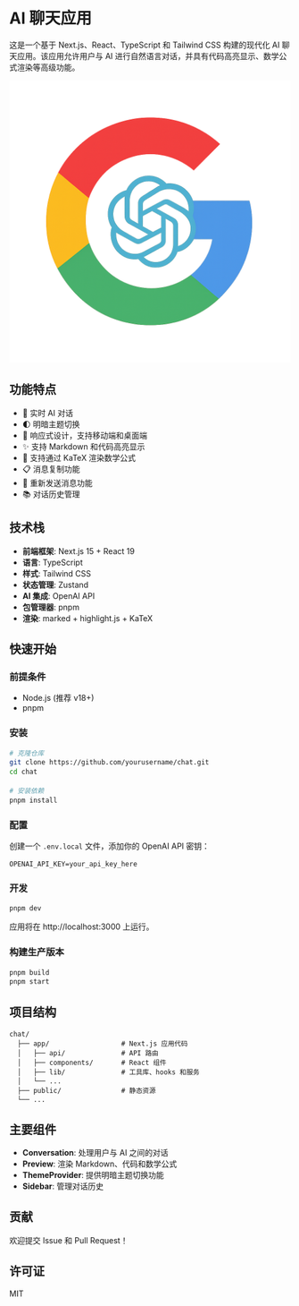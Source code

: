 # AI 聊天应用

这是一个基于 Next.js、React、TypeScript 和 Tailwind CSS 构建的现代化 AI 聊天应用。该应用允许用户与 AI 进行自然语言对话，并具有代码高亮显示、数学公式渲染等高级功能。

![应用截图](public/chat.png)

## 功能特点

- 💬 实时 AI 对话
- 🌓 明暗主题切换
- 📱 响应式设计，支持移动端和桌面端
- ✨ 支持 Markdown 和代码高亮显示
- 🧮 支持通过 KaTeX 渲染数学公式
- 📋 消息复制功能
- 🔄 重新发送消息功能
- 📚 对话历史管理

## 技术栈

- **前端框架**: Next.js 15 + React 19
- **语言**: TypeScript
- **样式**: Tailwind CSS
- **状态管理**: Zustand
- **AI 集成**: OpenAI API
- **包管理器**: pnpm
- **渲染**: marked + highlight.js + KaTeX

## 快速开始

### 前提条件

- Node.js (推荐 v18+)
- pnpm

### 安装

```bash
# 克隆仓库
git clone https://github.com/yourusername/chat.git
cd chat

# 安装依赖
pnpm install
```

### 配置

创建一个 `.env.local` 文件，添加你的 OpenAI API 密钥：

```
OPENAI_API_KEY=your_api_key_here
```

### 开发

```bash
pnpm dev
```

应用将在 http://localhost:3000 上运行。

### 构建生产版本

```bash
pnpm build
pnpm start
```

## 项目结构

```
chat/
  ├── app/                  # Next.js 应用代码
  │   ├── api/              # API 路由
  │   ├── components/       # React 组件
  │   ├── lib/              # 工具库、hooks 和服务
  │   └── ...
  ├── public/               # 静态资源
  └── ...
```

## 主要组件

- **Conversation**: 处理用户与 AI 之间的对话
- **Preview**: 渲染 Markdown、代码和数学公式
- **ThemeProvider**: 提供明暗主题切换功能
- **Sidebar**: 管理对话历史

## 贡献

欢迎提交 Issue 和 Pull Request！

## 许可证

MIT
